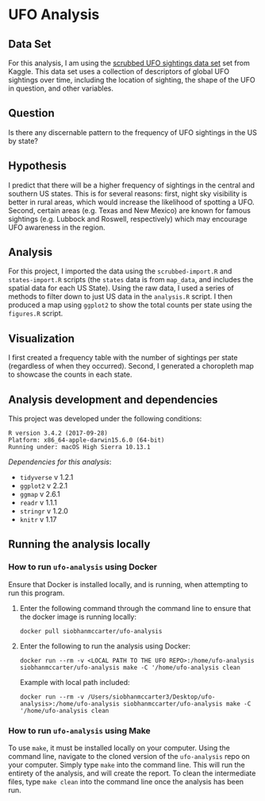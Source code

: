 # UFO Analysis

## Data Set

For this analysis, I am using the [scrubbed UFO sightings data set](https://www.kaggle.com/NUFORC/ufo-sightings) set from Kaggle. This data set uses a collection of descriptors of global UFO sightings over time, including the location of sighting, the shape of the UFO in question, and other variables. 

## Question

Is there any discernable pattern to the frequency of UFO sightings in the US by state? 

## Hypothesis

I predict that there will be a higher frequency of sightings in the central and southern US states. This is for several reasons: first, night sky visibility is better in rural areas, which would increase the likelihood of spotting a UFO. Second, certain areas (e.g. Texas and New Mexico) are known for famous sightings (e.g. Lubbock and Roswell, respectively) which may encourage UFO awareness in the region. 

## Analysis

For this project, I imported the data using the `scrubbed-import.R` and `states-import.R` scripts (the `states` data is from `map_data`, and includes the spatial data for each US State). Using the raw data, I used a series of methods to filter down to just US data in the `analysis.R` script. I then produced a map using `ggplot2` to show the total counts per state using the `figures.R` script.

## Visualization

I first created a frequency table with the number of sightings per state (regardless of when they occurred). Second, I generated a choropleth map to showcase the counts in each state.

## Analysis development and dependencies

This project was developed under the following conditions:

```
R version 3.4.2 (2017-09-28)
Platform: x86_64-apple-darwin15.6.0 (64-bit)
Running under: macOS High Sierra 10.13.1
```

*Dependencies for this analysis*:

* `tidyverse` v 1.2.1
* `ggplot2` v 2.2.1 
* `ggmap` v 2.6.1
* `readr` v 1.1.1
* `stringr` v 1.2.0
* `knitr` v 1.17

## Running the analysis locally 

### How to run `ufo-analysis` using Docker

Ensure that Docker is installed locally, and is running, when attempting to run this program. 

1. Enter the following command through the command line to ensure that the docker image is running locally: 

	`docker pull siobhanmccarter/ufo-analysis` 
	
2. Enter the following to run the analysis using Docker:
 
	`docker run --rm -v <LOCAL PATH TO THE UFO REPO>:/home/ufo-analysis siobhanmccarter/ufo-analysis make -C '/home/ufo-analysis clean`
	
	Example with local path included:
	
	`docker run --rm -v /Users/siobhanmccarter3/Desktop/ufo-analysis>:/home/ufo-analysis siobhanmccarter/ufo-analysis make -C '/home/ufo-analysis clean`

### How to run `ufo-analysis` using Make

To use `make`, it must be installed locally on your computer. Using the command line, navigate to the cloned version of the `ufo-analysis` repo on your computer. Simply type `make` into the command line. This will run the entirety of the analysis, and will create the report. To clean the intermediate files, type `make clean` into the command line once the analysis has been run.
